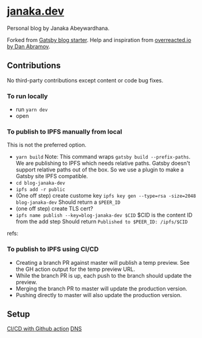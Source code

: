 # [janaka.dev](janaka.dev)

Personal blog by Janaka Abeywardhana.

Forked from [Gatsby blog starter](https://github.com/gatsbyjs/gatsby-starter-blog).
Help and inspiration from [overreacted.io by Dan Abramov](https://github.com/gaearon/overreacted.io).

## Contributions

No third-party contributions except content or code bug fixes.

### To run locally

- run `yarn dev`
- open [](https://localhost:8000)

### To publish to IPFS manually from local

This is not the preferred option.

- `yarn build`
  Note: This command wraps `gatsby build --prefix-paths`. We are publishing to IPFS which needs relative paths. Gatsby doesn't support relative paths out of the box. So we use a plugin to make a Gatsby site IPFS compatible.
- `cd blog-janaka-dev`
- `ipfs add -r public`
- (One off step) create custome key `ipfs key gen --type=rsa -size=2048 blog-janaka-dev`
  Should return a `$PEER_ID`
- (one off step) create TLS cert?
- `ipfs name publish --key=blog-janaka-dev $CID` $CID is the content ID from the add step
  Should return `Published to $PEER_ID: /ipfs/$CID`

refs: [](https://docs-beta.ipfs.io/how-to/host-single-page-site/#create-your-site)

### To publish to IPFS using CI/CD

- Creating a branch PR against master will publish a temp preview. See the GH action output for the temp preview URL.
- While the branch PR is up, each push to the branch should update the preview.
- Merging the branch PR to master will update the production version.
- Pushing directly to master will also update the production version.

## Setup

[CI/CD with Github action](./docs/ci-cd-setup.md)
[DNS](./docs/dns-setup.md)
